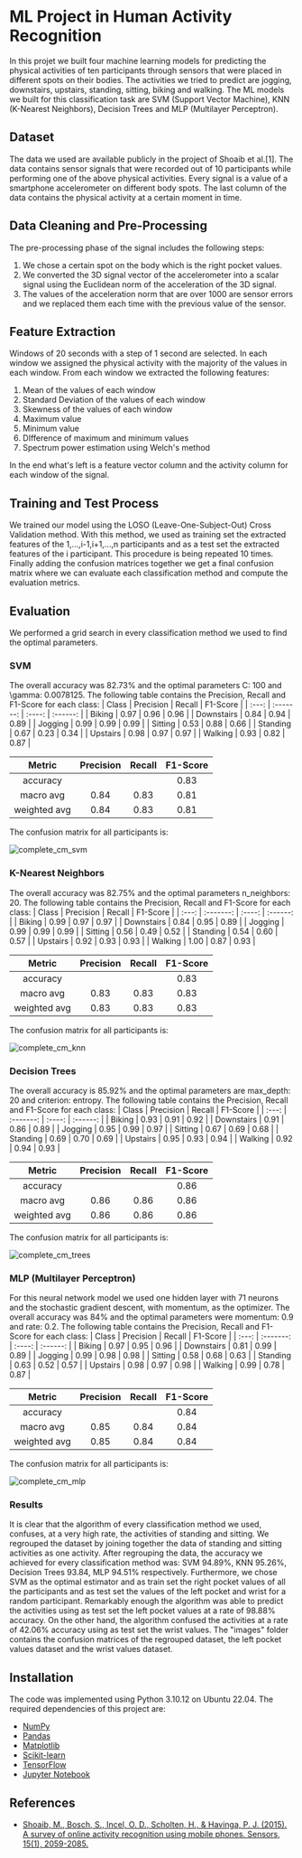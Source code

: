 # ML Project in Human Activity Recognition
In this projet we built four machine learning models for predicting the physical activities of ten participants through sensors that were placed in different spots on their bodies. The activities we tried to predict are jogging, downstairs, upstairs, standing, sitting, biking and walking. The ML models we built for this classification task are SVM (Support Vector Machine), KNN (K-Nearest Neighbors), Decision Trees and MLP (Multilayer Perceptron).
## Dataset
The data we used are available publicly in the project of Shoaib et al.[1]. The data contains sensor signals that were recorded out of 10 participants while performing one of the above physical activities. Every signal is a value of a smartphone accelerometer on different body spots. The last column of the data contains the physical activity at a certain moment in time.
## Data Cleaning and Pre-Processing
The pre-processing phase of the signal includes the following steps:
1. We chose a certain spot on the body which is the right pocket values.
2. We converted the 3D signal vector of the accelerometer into a scalar signal using the Euclidean norm of the acceleration of the 3D signal.
3. The values of the acceleration norm that are over 1000 are sensor errors and we replaced them each time with the previous value of the sensor.
## Feature Extraction
Windows of 20 seconds with a step of 1 second are selected. In each window we assigned the physical activity with the majority of the values in each window. From each window we extracted the following features:
1. Mean of the values of each window
2. Standard Deviation of the values of each window
3. Skewness of the values of each window
4. Maximum value
4. Minimum value
5. DIfference of maximum and minimum values
6. Spectrum power estimation using Welch's method

In the end what's left is a feature vector column and the activity column for each window of the signal.
## Training and Test Process
We trained our model using the LOSO (Leave-One-Subject-Out) Cross Validation method. With this method, we used as training set the extracted features of the 1,...,i-1,i+1,...,n participants and as a test set the extracted features of the i participant. This procedure is being repeated 10 times. Finally adding the confusion matrices together we get a final confusion matrix where we can evaluate each classification method and compute the evaluation metrics.
## Evaluation
We performed a grid search in every classification method we used to find the optimal parameters.
### SVM
The overall accuracy was 82.73% and the optimal parameters C: 100 and \gamma: 0.0078125. The following table contains the Precision, Recall and F1-Score for each class:
| Class      | Precision | Recall | F1-Score |
| :---:      | :-------: | :----: | :------: |
| Biking     | 0.97      | 0.96   | 0.96     |
| Downstairs | 0.84      | 0.94   | 0.89     |
| Jogging    | 0.99      | 0.99   | 0.99     |
| Sitting    | 0.53      | 0.88   | 0.66     |
| Standing   | 0.67      | 0.23   | 0.34     |
| Upstairs   | 0.98      | 0.97   | 0.97     |
| Walking    | 0.93      | 0.82   | 0.87     |

| Metric       | Precision | Recall | F1-Score |
| :----:       | :-------: | :----: | :------: |
| accuracy     |           |        | 0.83     |
| macro avg    | 0.84      | 0.83   | 0.81     |
| weighted avg | 0.84      | 0.83   | 0.81     |

The confusion matrix for all participants is:

![complete_cm_svm](https://github.com/PaggeliD/ml-project-in-human-activity-recognition/blob/main/images/svm/complete_conf_matrix.png)

### K-Nearest Neighbors
The overall accuracy was 82.75% and the optimal parameters n_neighbors: 20. The following table contains the Precision, Recall and F1-Score for each class:
| Class      | Precision | Recall | F1-Score |
| :---:      | :-------: | :----: | :------: |
| Biking     | 0.99      | 0.97   | 0.97     |
| Downstairs | 0.84      | 0.95   | 0.89     |
| Jogging    | 0.99      | 0.99   | 0.99     |
| Sitting    | 0.56      | 0.49   | 0.52     |
| Standing   | 0.54      | 0.60   | 0.57     |
| Upstairs   | 0.92      | 0.93   | 0.93     |
| Walking    | 1.00      | 0.87   | 0.93     |

| Metric       | Precision | Recall | F1-Score |
| :----:       | :-------: | :----: | :------: |
| accuracy     |           |        | 0.83     |
| macro avg    | 0.83      | 0.83   | 0.83     |
| weighted avg | 0.83      | 0.83   | 0.83     |

The confusion matrix for all participants is:

![complete_cm_knn](https://github.com/PaggeliD/ml-project-in-human-activity-recognition/blob/main/images/knn/complete_confusion_matrix.png)

### Decision Trees
The overall accuracy is 85.92% and the optimal parameters are max_depth: 20 and criterion: entropy. The following table contains the Precision, Recall and F1-Score for each class:
| Class      | Precision | Recall | F1-Score |
| :---:      | :-------: | :----: | :------: |
| Biking     | 0.93      | 0.91   | 0.92     |
| Downstairs | 0.91      | 0.86   | 0.89     |
| Jogging    | 0.95      | 0.99   | 0.97     |
| Sitting    | 0.67      | 0.69   | 0.68     |
| Standing   | 0.69      | 0.70   | 0.69     |
| Upstairs   | 0.95      | 0.93   | 0.94     |
| Walking    | 0.92      | 0.94   | 0.93     |

| Metric       | Precision | Recall | F1-Score |
| :----:       | :-------: | :----: | :------: |
| accuracy     |           |        | 0.86     |
| macro avg    | 0.86      | 0.86   | 0.86     |
| weighted avg | 0.86      | 0.86   | 0.86     |

The confusion matrix for all participants is:

![complete_cm_trees](https://github.com/PaggeliD/ml-project-in-human-activity-recognition/blob/main/images/trees/complete_conf_matrix.png)

### MLP (Multilayer Perceptron)
For this neural network model we used one hidden layer with 71 neurons and the stochastic gradient descent, with momentum, as the optimizer. The overall accuracy was 84% and the optimal parameters were momentum: 0.9 and rate: 0.2. The following table contains the Precision, Recall and F1-Score for each class:
| Class      | Precision | Recall | F1-Score |
| :---:      | :-------: | :----: | :------: |
| Biking     | 0.97      | 0.95   | 0.96     |
| Downstairs | 0.81      | 0.99   | 0.89     |
| Jogging    | 0.99      | 0.98   | 0.98     |
| Sitting    | 0.58      | 0.68   | 0.63     |
| Standing   | 0.63      | 0.52   | 0.57     |
| Upstairs   | 0.98      | 0.97   | 0.98     |
| Walking    | 0.99      | 0.78   | 0.87     |

| Metric       | Precision | Recall | F1-Score |
| :----:       | :-------: | :----: | :------: |
| accuracy     |           |        | 0.84     |
| macro avg    | 0.85      | 0.84   | 0.84     |
| weighted avg | 0.85      | 0.84   | 0.84     |

The confusion matrix for all participants is:

![complete_cm_mlp](https://github.com/PaggeliD/ml-project-in-human-activity-recognition/blob/main/images/mlp/complete_conf_matrix.png)

### Results
It is clear that the algorithm of every classification method we used, confuses, at a very high rate, the activities of standing and sitting. We regrouped the dataset by joining together the data of standing and sitting activities as one activity. After regrouping the data, the accuracy we achieved for every classification method was: SVM 94.89%, KNN 95.26%, Decision Trees 93.84, MLP 94.51% respectively. Furthermore, we chose SVM as the optimal estimator and as train set the right pocket values of all the participants and as test set the values of the left pocket and wrist for a random participant. Remarkably enough the algorithm was able to predict the activities using as test set the left pocket values at a rate of 98.88% accuracy. On the other hand, the algorithm confused the activities at a rate of 42.06% accuracy using as test set the wrist values. The "images" folder contains the confusion matrices of the regrouped dataset, the left pocket values dataset and the wrist values dataset.

## Installation
The code was implemented using Python 3.10.12 on Ubuntu 22.04. The required dependencies of this project are:
- [NumPy](https://numpy.org/)
- [Pandas](https://pandas.pydata.org/)
- [Matplotlib](https://matplotlib.org/)
- [Scikit-learn](https://scikit-learn.org/stable/)
- [TensorFlow](https://www.tensorflow.org/)
- [Jupyter Notebook](https://jupyter.org/)

## References
- [Shoaib, M., Bosch, S., Incel, O. D., Scholten, H., & Havinga, P. J. (2015). A survey of online activity recognition using mobile phones. Sensors, 15(1), 2059-2085.](https://www.mdpi.com/1424-8220/15/1/2059.)

















